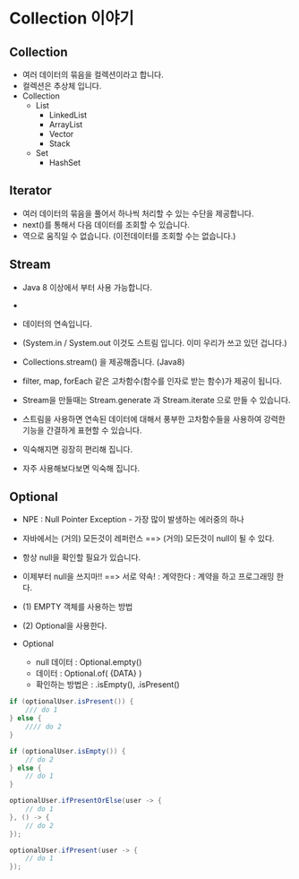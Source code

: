 # Collection 이야기

## Collection

- 여러 데이터의 묶음을 컬렉션이라고 합니다.
- 컬렉션은 추상체 입니다.
- Collection
  - List
    - LinkedList
    - ArrayList
    - Vector
    - Stack
  - Set
    - HashSet

## Iterator

- 여러 데이터의 묶음을 풀어서 하나씩 처리할 수 있는 수단을 제공합니다.
- next()를 통해서 다음 데이터를 조회할 수 있습니다.
- 역으로 움직일 수 없습니다. (이전데이터를 조회할 수는 없습니다.)

## Stream

- Java 8 이상에서 부터 사용 가능합니다.
- 
- 데이터의 연속입니다.
- (System.in / System.out 이것도 스트림 입니다. 이미 우리가 쓰고 있던 겁니다.)
- Collections.stream() 을 제공해줍니다. (Java8)
- filter, map, forEach 같은 고차함수(함수를 인자로 받는 함수)가 제공이 됩니다.

- Stream을 만들때는 Stream.generate 과 Stream.iterate 으로 만들 수 있습니다.
- 스트림을 사용하면 연속된 데이터에 대해서 풍부한 고차함수들을 사용하여
  강력한 기능을 간결하게 표현할 수 있습니다.

- 익숙해지면 굉장히 편리해 집니다.
- 자주 사용해보다보면 익숙해 집니다.


## Optional

- NPE : Null Pointer Exception - 가장 많이 발생하는 에러중의 하나
- 자바에서는 (거의) 모든것이 레퍼런스 ==> (거의) 모든것이 null이 될 수 있다.
- 항상 null을 확인할 필요가 있습니다.

- 이제부터 null을 쓰지마!! ==> 서로 약속! : 계약한다 : 계약을 하고 프로그래밍 한다.

- (1) EMPTY 객체를 사용하는 방법
- (2) Optional을 사용한다.

- Optional
  - null 데이터 : Optional.empty()
  - 데이터 : Optional.of( {DATA} )
  - 확인하는 방법은 : .isEmpty(), .isPresent()

```java
if (optionalUser.isPresent()) {
    /// do 1
} else {
    //// do 2
}

if (optionalUser.isEmpty()) {
    // do 2
} else {
    // do 1
}

optionalUser.ifPresentOrElse(user -> {
    // do 1
}, () -> {
    // do 2
});

optionalUser.ifPresent(user -> {
    // do 1
});
```